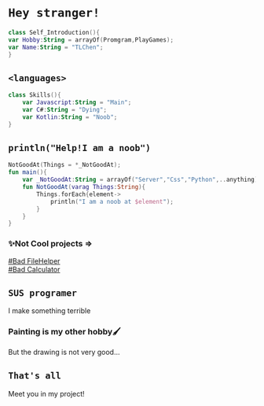 # `Hey stranger!`
```kotlin
class Self_Introduction(){
var Hobby:String = arrayOf(Promgram,PlayGames);
var Name:String = "TLChen";
}
```
## `<languages>` 
```kotlin
class Skills(){
    var Javascript:String = "Main"; 
    var C#:String = "Dying";
    var Kotlin:String = "Noob";
}
```
## `println("Help!I am a noob")`
```kotlin
NotGoodAt(Things = *_NotGoodAt);
fun main(){
    var _NotGoodAt:String = arrayOf("Server","Css","Python",..anything)
    fun NotGoodAt(varag Things:String){
        Things.forEach{element->
            println("I am a noob at $element");
        }
    }
}
```
### ✨Not Cool projects =>
[#Bad FileHelper](https://github.com/TLcut/FileHelper)  
[#Bad Calculator](https://github.com/TLcut/Calculator)
## `SUS programer` 
I make something terrible
### Painting is my other hobby🖌️
But the drawing is not very good...
## `That's all`
Meet you in my project!
